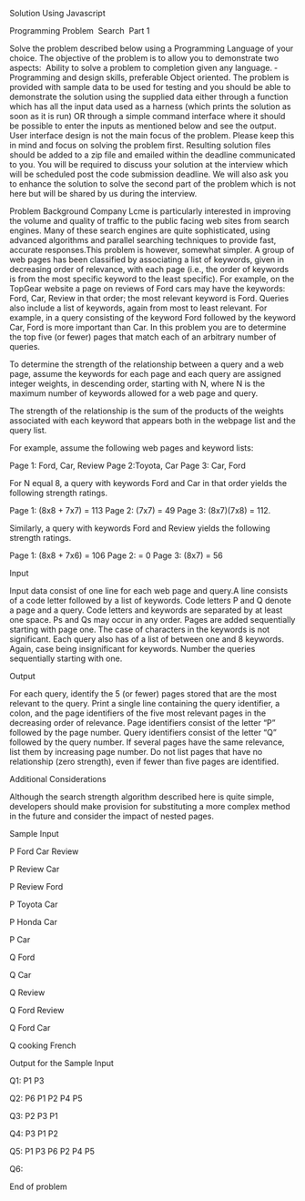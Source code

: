 Solution Using Javascript

Programming Problem ­ Search ­ Part 1


Solve the problem described below using  a Programming Language of your choice. 
The objective of the problem is to allow you to demonstrate two aspects:
­ Ability to solve a problem to completion given any language. 
­ Programming and design skills, preferable Object oriented.
The problem is provided with sample data to be used for testing and you should be able to demonstrate the solution using the supplied data either through a function which has all the input data used as a harness (which prints the solution as soon as it is run) OR through a simple command interface where it should be possible to enter the inputs as mentioned below and see the output.
User interface design is not the main focus of the problem. Please keep this in mind and focus on solving the problem first.
Resulting solution files should be added to a zip file and emailed within the deadline communicated to you. You will be required to discuss your solution at the interview which will be scheduled post the code submission deadline. We will also ask you to enhance the solution to solve the second part of the problem which is not here but will be shared by us during the interview.

Problem Background
Company Lcme is particularly interested in improving the volume and quality of traffic to the public facing web sites from search engines. Many of these search engines are quite sophisticated, using advanced algorithms and parallel searching techniques to provide fast, accurate responses.This problem is however, somewhat simpler.
A group of web pages has been classified by associating a list of keywords, given in decreasing order of relevance, with each page (i.e., the order of keywords is from the most specific keyword to the least specific). For example, on the TopGear website a page on reviews of Ford cars may have the keywords: Ford, Car, Review in that order; the most relevant keyword is Ford.
Queries also include a list of keywords, again from most to least relevant. For example, in a query consisting of the keyword Ford followed by the keyword Car, Ford is more important than Car.
In this problem you are to determine the top five (or fewer) pages that match each of an arbitrary number of queries.
 
 To determine the strength of the relationship between a query and a web page, assume the keywords for each page and each query are assigned integer weights, in descending
order, starting with N, where N is the maximum number of keywords allowed for a web page and query.

The strength of the relationship is the sum of the products of the weights associated with each keyword that appears both in the webpage list and the query list.

For example, assume the following web pages and keyword lists:


Page 1: Ford, Car, Review 
Page 2:Toyota, Car
Page 3: Car, Ford

For N equal 8, a query with keywords Ford and Car in that order yields the following strength ratings.

Page 1: (8x8 + 7x7) = 113 Page 2: (7x7) = 49
Page 3: (8x7)(7x8) = 112.

Similarly, a query with keywords Ford and Review yields the following strength ratings.

Page 1: (8x8 + 7x6) = 106 Page 2: = 0
Page 3: (8x7) = 56

Input

Input data consist of one line for each web page and query.A line consists of a code letter followed by a list of keywords. Code letters P and Q denote a page and a query. Code letters and keywords are separated by at least one space. Ps and Qs may occur in any order.
Pages are added sequentially starting with page one. The case of characters in the keywords is not significant. Each query also has of a list of between one and 8 keywords. Again, case being insignificant for keywords. Number the queries sequentially starting with one.

Output

For each query, identify the 5 (or fewer) pages stored that are the most relevant to the query. Print a single line containing the query identifier, a colon, and the page identifiers of the five most relevant pages in the decreasing order of relevance. Page identifiers consist of the letter “P” followed by the page number. Query identifiers consist of the letter “Q” followed by the query number. If several pages have the same relevance, list them by increasing page number. Do not list pages that have no relationship (zero strength), even if fewer than five pages are identified.

Additional Considerations

Although the search strength algorithm described here is quite simple, developers should make provision for substituting a more complex method in the future and consider the impact of nested pages.


Sample Input

P Ford Car Review 

P Review Car

P Review Ford

P Toyota Car

P Honda Car 

P Car

Q Ford

Q Car

Q Review

Q Ford Review

Q Ford Car

Q cooking French






Output for the Sample Input

Q1: P1 P3 

Q2: P6 P1 P2 P4 P5 

Q3: P2 P3 P1 

Q4: P3 P1 P2 

Q5: P1 P3 P6 P2 P4 P5 

Q6: 



End of problem
